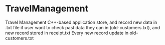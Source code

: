 # TravelManagement 


Travel Management C++-based application store, and record new data in .txt file
if user want to check past data they can in (old-customers.txt), and new record stored in receipt.txt
Every new record update in old-customers.txt






